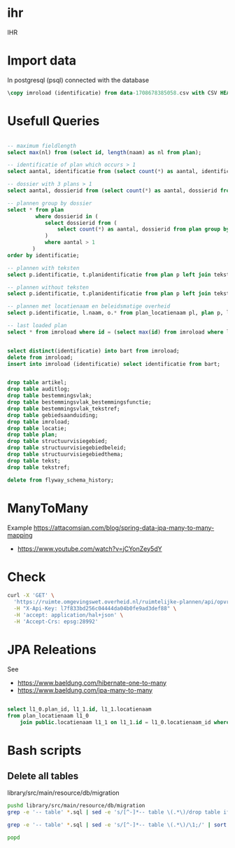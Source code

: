 # ihr

IHR

# Import data
In postgresql (psql) connected with the database
```sql
\copy imroload (identificatie) from data-1708678385058.csv with CSV HEADER;
```
# Usefull Queries

```sql

-- maximum fieldlength
select max(nl) from (select id, length(naam) as nl from plan);

-- identificatie of plan which occurs > 1
select aantal, identificatie from (select count(*) as aantal, identificatie from plan group by identificatie) where aantal > 1;

-- dossier with 3 plans > 1
select aantal, dossierid from (select count(*) as aantal, dossierid from plan group by dossierid) where aantal > 1;

-- plannen group by dossier
select * from plan 
         where dossierid in (
            select dossierid from (
                select count(*) as aantal, dossierid from plan group by dossierid
            ) 
            where aantal > 1
        ) 
order by identificatie;

-- plannen with teksten
select p.identificatie, t.planidentificatie from plan p left join tekst t on (p.identificatie=t.planidentificatie) where t.planidentificatie is not null;

-- plannen without teksten
select p.identificatie, t.planidentificatie from plan p left join tekst t on (p.identificatie=t.planidentificatie) where t.planidentificatie is null;

-- plannen met locatienaam en beleidsmatige overheid 
select p.identificatie, l.naam, o.* from plan_locatienaam pl, plan p, locatienaam l, overheid o where pl.plan_id = p.id and pl.locatienaam_id = l.id and p.beleidsmatigeoverheid_id = o.id order by o.code;

-- last loaded plan
select * from imroload where id = (select max(id) from imroload where loaded = true);


select distinct(identificatie) into bart from imroload;
delete from imroload;
insert into imroload (identificatie) select identificatie from bart;


drop table artikel;
drop table auditlog;
drop table bestemmingsvlak;
drop table bestemmingsvlak_bestemmingsfunctie;
drop table bestemmingsvlak_tekstref;
drop table gebiedsaanduiding;
drop table imroload;
drop table locatie;
drop table plan;
drop table structuurvisiegebied;
drop table structuurvisiegebiedbeleid;
drop table structuurvisiegebiedthema;
drop table tekst;
drop table tekstref;

delete from flyway_schema_history;
```
# ManyToMany
Example https://attacomsian.com/blog/spring-data-jpa-many-to-many-mapping

- https://www.youtube.com/watch?v=jCYonZey5dY

# Check
```bash
curl -X 'GET' \
  'https://ruimte.omgevingswet.overheid.nl/ruimtelijke-plannen/api/opvragen/v4/plannen?page=1&pageSize=10' \
  -H "X-Api-Key: l7f833bd256c04444da04b0fe9ad3def88" \
  -H 'accept: application/hal+json' \
  -H 'Accept-Crs: epsg:28992'
  ```
# JPA Releations
See 
- https://www.baeldung.com/hibernate-one-to-many
- https://www.baeldung.com/jpa-many-to-many



```sql

select l1_0.plan_id, l1_1.id, l1_1.locatienaam 
from plan_locatienaam l1_0 
    join public.locatienaam l1_1 on l1_1.id = l1_0.locatienaam_id where l1_0.plan_id=?

```

# Bash scripts
## Delete all tables

 library/src/main/resource/db/migration
```bash
pushd library/src/main/resource/db/migration
grep -e '-- table' *.sql | sed -e 's/[^-]*-- table \(.*\)/drop table if exists \1;/'

grep -e '-- table' *.sql | sed -e 's/[^-]*-- table \(.*\)/\1;/' | sort | sed -e 's/^\(.*\);/select count\(*\) from \1;/'

popd
```
